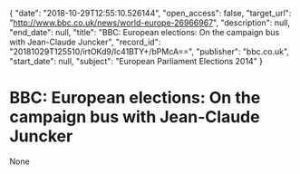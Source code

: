 {
  "date": "2018-10-29T12:55:10.526144", 
  "open_access": false, 
  "target_url": "http://www.bbc.co.uk/news/world-europe-26966967", 
  "description": null, 
  "end_date": null, 
  "title": "BBC:  European elections: On the campaign bus with Jean-Claude Juncker", 
  "record_id": "20181029T125510/irtOKd9/lc41BTY+/bPMcA==", 
  "publisher": "bbc.co.uk", 
  "start_date": null, 
  "subject": "European Parliament Elections 2014"
}

# BBC:  European elections: On the campaign bus with Jean-Claude Juncker

None